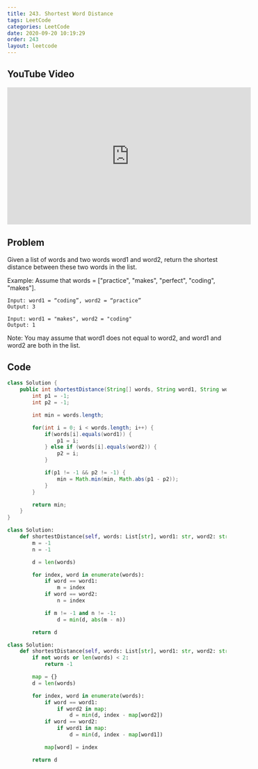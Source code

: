 ```yaml
---
title: 243. Shortest Word Distance
tags: LeetCode
categories: LeetCode
date: 2020-09-20 10:19:29
order: 243
layout: leetcode
---
```


## YouTube Video

<iframe width="560" height="315" src="https://www.youtube.com/embed/PsDsoK3GJIM" frameborder="0" allow="accelerometer; autoplay; clipboard-write; encrypted-media; gyroscope; picture-in-picture" allowfullscreen></iframe>

## Problem

Given a list of words and two words word1 and word2, return the shortest distance between these two words in the list.

Example:
Assume that words = ["practice", "makes", "perfect", "coding", "makes"].

```
Input: word1 = “coding”, word2 = “practice”
Output: 3
```

```
Input: word1 = "makes", word2 = "coding"
Output: 1
```

Note:
You may assume that word1 does not equal to word2, and word1 and word2 are both in the list.

## Code

```java
class Solution {
    public int shortestDistance(String[] words, String word1, String word2) {
        int p1 = -1;
        int p2 = -1;

        int min = words.length;

        for(int i = 0; i < words.length; i++) {
            if(words[i].equals(word1)) {
                p1 = i;
            } else if (words[i].equals(word2)) {
                p2 = i;
            }

            if(p1 != -1 && p2 != -1) {
                min = Math.min(min, Math.abs(p1 - p2));
            }
        }

        return min;
    }
}
```

```python
class Solution:
    def shortestDistance(self, words: List[str], word1: str, word2: str) -> int:
        m = -1
        n = -1

        d = len(words)

        for index, word in enumerate(words):
            if word == word1:
                m = index
            if word == word2:
                n = index

            if m != -1 and n != -1:
                d = min(d, abs(m - n))

        return d
```

```python
class Solution:
    def shortestDistance(self, words: List[str], word1: str, word2: str) -> int:
        if not words or len(words) < 2:
            return -1

        map = {}
        d = len(words)

        for index, word in enumerate(words):
            if word == word1:
                if word2 in map:
                    d = min(d, index - map[word2])
            if word == word2:
                if word1 in map:
                    d = min(d, index - map[word1])

            map[word] = index

        return d
```
